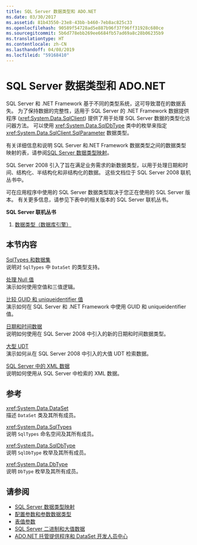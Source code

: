 ```yaml
---
title: SQL Server 数据类型和 ADO.NET
ms.date: 03/30/2017
ms.assetid: 81b43550-23e8-43bb-b460-7eb8ac825c33
ms.openlocfilehash: 90589f54728ad5e887b96f37f96ff31928c680ce
ms.sourcegitcommit: 5b6d778ebb269ee6684fb57ad69a8c28b06235b9
ms.translationtype: HT
ms.contentlocale: zh-CN
ms.lasthandoff: 04/08/2019
ms.locfileid: "59168410"
---
```

# <a name="sql-server-data-types-and-adonet"></a>SQL Server 数据类型和 ADO.NET
SQL Server 和 .NET Framework 基于不同的类型系统，这可导致潜在的数据丢失。 为了保持数据的完整性，适用于 SQL Server 的 .NET Framework 数据提供程序 (<xref:System.Data.SqlClient>) 提供了用于处理 SQL Server 数据的类型化访问器方法。 可以使用 <xref:System.Data.SqlDbType> 类中的枚举来指定 <xref:System.Data.SqlClient.SqlParameter> 数据类型。  
  
 有关详细信息和说明 SQL Server 和.NET Framework 数据类型之间的数据类型映射的表，请参阅[SQL Server 数据类型映射](../../../../../docs/framework/data/adonet/sql-server-data-type-mappings.md)。  
  
 SQL Server 2008 引入了旨在满足业务需求的新数据类型，以用于处理日期和时间、结构化、半结构化和非结构化的数据。 这些文档位于 SQL Server 2008 联机丛书中。  
  
 可在应用程序中使用的 SQL Server 数据类型取决于您正在使用的 SQL Server 版本。 有关更多信息，请参见下表中的相关版本的 SQL Server 联机丛书。  
  
 **SQL Server 联机丛书**  
  
1.  [数据类型（数据库引擎）](https://go.microsoft.com/fwlink/?LinkID=107468)  
  
## <a name="in-this-section"></a>本节内容  
 [SqlTypes 和数据集](../../../../../docs/framework/data/adonet/sql/sqltypes-and-the-dataset.md)  
 说明对 `SqlTypes` 中 `DataSet` 的类型支持。  
  
 [处理 Null 值](../../../../../docs/framework/data/adonet/sql/handling-null-values.md)  
 演示如何使用空值和三值逻辑。  
  
 [比较 GUID 和 uniqueidentifier 值](../../../../../docs/framework/data/adonet/sql/comparing-guid-and-uniqueidentifier-values.md)  
 演示如何在 SQL Server 和 .NET Framework 中使用 GUID 和 uniqueidentifier 值。  
  
 [日期和时间数据](../../../../../docs/framework/data/adonet/sql/date-and-time-data.md)  
 说明如何使用在 SQL Server 2008 中引入的新的日期和时间数据类型。  
  
 [大型 UDT](../../../../../docs/framework/data/adonet/sql/large-udts.md)  
 演示如何从在 SQL Server 2008 中引入的大值 UDT 检索数据。  
  
 [SQL Server 中的 XML 数据](../../../../../docs/framework/data/adonet/sql/xml-data-in-sql-server.md)  
 说明如何使用从 SQL Server 中检索的 XML 数据。  
  
## <a name="reference"></a>参考  
 <xref:System.Data.DataSet>  
 描述 `DataSet` 类及其所有成员。  
  
 <xref:System.Data.SqlTypes>  
 说明 `SqlTypes` 命名空间及其所有成员。  
  
 <xref:System.Data.SqlDbType>  
 说明 `SqlDbType` 枚举及其所有成员。  
  
 <xref:System.Data.DbType>  
 说明 `DbType` 枚举及其所有成员。  
  
## <a name="see-also"></a>请参阅

- [SQL Server 数据类型映射](../../../../../docs/framework/data/adonet/sql-server-data-type-mappings.md)
- [配置参数和参数数据类型](../../../../../docs/framework/data/adonet/configuring-parameters-and-parameter-data-types.md)
- [表值参数](../../../../../docs/framework/data/adonet/sql/table-valued-parameters.md)
- [SQL Server 二进制和大值数据](../../../../../docs/framework/data/adonet/sql/sql-server-binary-and-large-value-data.md)
- [ADO.NET 托管提供程序和 DataSet 开发人员中心](https://go.microsoft.com/fwlink/?LinkId=217917)
